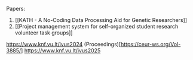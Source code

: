 Papers:
1. [[KATH - A No-Coding Data Processing Aid for Genetic Researchers]]
2. [[Project management system for self-organized student research volunteer task groups]]

https://www.knf.vu.lt/ivus2024
(Proceedings)[https://ceur-ws.org/Vol-3885/]
https://www.knf.vu.lt/ivus2025